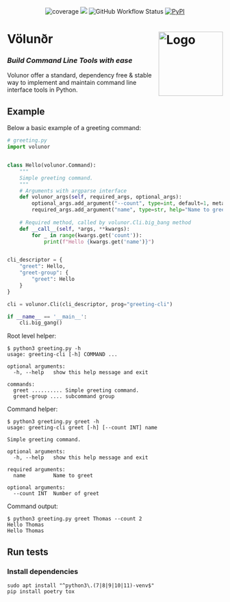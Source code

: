 <p align="center">
<img src="https://app.codacy.com/project/badge/Coverage/5e8f1e9af0a04477966da5dfaf60c4fc" alt="coverage">
<img src="https://app.codacy.com/project/badge/Grade/5e8f1e9af0a04477966da5dfaf60c4fc"/>
<img alt="GitHub Workflow Status" src="https://img.shields.io/github/actions/workflow/status/thmahe/volunor/primary.yaml">
<a href="https://pypi.org/project/volunor/" ><img alt="PyPI" src="https://img.shields.io/pypi/v/volunor"></a>
</p>

# Völunðr <img src="https://i.postimg.cc/m2M34BGS/logo.png" style="float: right;" alt="Logo" width="150" height="150">

### _Build Command Line Tools with ease_

Volunor offer a standard, dependency free & stable way to implement and maintain command line interface tools in Python.

## Example

Below a basic example of a greeting command:
```python
# greeting.py
import volunor


class Hello(volunor.Command):
    """
    Simple greeting command.
    """
    # Arguments with argparse interface
    def volunor_args(self, required_args, optional_args):
        optional_args.add_argument("--count", type=int, default=1, metavar="INT", help="Number of greet")
        required_args.add_argument("name", type=str, help="Name to greet")
    
    # Required method, called by volunor.Cli.big_bang method
    def __call__(self, *args, **kwargs):
        for _ in range(kwargs.get('count')):
            print(f"Hello {kwargs.get('name')}")


cli_descriptor = {
    "greet": Hello,
    "greet-group": {
        "greet": Hello
    }
}

cli = volunor.Cli(cli_descriptor, prog="greeting-cli")

if __name__ == '__main__':
    cli.big_gang()
```

Root level helper:
```shell
$ python3 greeting.py -h
usage: greeting-cli [-h] COMMAND ...

optional arguments:
  -h, --help   show this help message and exit

commands:
  greet .......... Simple greeting command.
  greet-group .... subcommand group
```

Command helper:
```
$ python3 greeting.py greet -h
usage: greeting-cli greet [-h] [--count INT] name

Simple greeting command.

optional arguments:
  -h, --help   show this help message and exit

required arguments:
  name         Name to greet

optional arguments:
  --count INT  Number of greet
```

Command output:
```shell
$ python3 greeting.py greet Thomas --count 2
Hello Thomas
Hello Thomas
```

## Run tests

### Install dependencies

```shell
sudo apt install "^python3\.(7|8|9|10|11)-venv$"
pip install poetry tox
```
